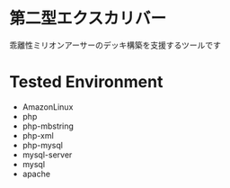 # 第二型エクスカリバー
乖離性ミリオンアーサーのデッキ構築を支援するツールです

# Tested Environment
- AmazonLinux
- php
- php-mbstring
- php-xml
- php-mysql
- mysql-server
- mysql
- apache
